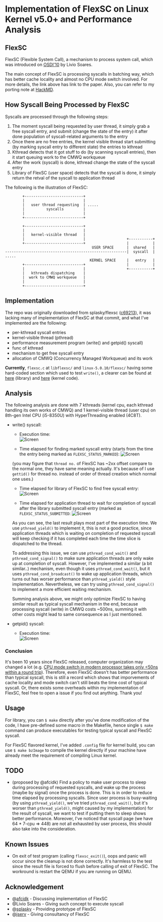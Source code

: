# Implementation of FlexSC on Linux Kernel v5.0+ and Performance Analysis

## FlexSC
FlexSC (Flexible System Call), a mechanism to process system call, which was introduced on [OSDI'10](https://www.usenix.org/conference/osdi10/flexsc-flexible-system-call-scheduling-exception-less-system-calls) by Livio Soares.

The main concept of FlexSC is processing syscalls in batching way, which has better cache locality and almost no CPU mode switch involved. For more details, the link above has link to the paper. Also, you can refer to my porting note at [HackMD](https://hackmd.io/@flawless0714/S1Wdf-g0V).

## How Syscall Being Processed by FlexSC
Syscalls are processed through the following steps:

1. The moment syscall being requested by user thread, it simply grab a free syscall entry, and submit (change the state of the entry) it after done population of syscall-related arguments to the entry
2. Once there are no free entries, the kernel visible thread start submitting (by marking syscall entry to different state) the entries to kthread
3. Kthread detects that it got stuff to do (by scanning syscall entries), then it start queuing work to the CMWQ workqueue
4. After the work (syscall) is done, kthread change the state of the syscall entry
5. Library of FlexSC (user space) detects that the syscall is done, it simply return the retval of the syscall to application thread

The following is the illustration of FlexSC:
```
        +---------------------------+
        |                           |
        |   user thread requesting  | .....
        |          syscalls         |
        |                           |
        +---------------------------+

        +---------------------------+
        |                           |
        |   kernel-visible thread   |
        |                           |                   +-----------+
        +---------------------------+                   |           |
                                        USER SPACE      |  shared   |
--------------------------------------------------------|  syscall  | .....
                                       KERNEL SPACE     |   entry   |
        +---------------------------+                   |           |
        |                           |                   +-----------+
        |   kthreads dispatching    |
        |  work to CMWQ workqueue   |
        |                           |
        +---------------------------+
```

## Implementation
The repo was originally downloaded from splasky/flexsc ([c69213](https://github.com/splasky/linux/tree/c69213aabcb1b6046ade5dbacfc95d1d0356ea14)), it was lacking many of implementation of FlexSC at that commit, and what I've implemented are the following:

- per-kthread syscall entries
- kernel-visible thread (pthread)
- performance measurement program (write() and getpid() syscall)
- func of kthread
- mechanism to get free syscall entry
- allocation of CMWQ (Concurrency Managed Workqueue) and its work

**Currently**, `flexsc.c` at `libflexsc/` and `linux-5.0.10/flexsc/` having some hard-coded section which used to test `write()`, a clearer can be found at [here](https://github.com/flawless0714/FlexSC/blob/master/libflexsc/versions/per_kthread_getpid/flexsc.c) (library) and [here](https://github.com/flawless0714/FlexSC/blob/master/linux-5.0.10/flexsc/versions/per_kthread_getpid/flexsc.c) (kernel code).


## Analysis
The following analysis are done with 7 kthreads (kernel cpu, each kthread handling its own works of CMWQ) and 1 kernel-visible thread (user cpu) on 8th-gen Intel CPU (i5-8350U) with HyperThreading enabled (4C8T).

- write() syscall:

    - Execution time:                 
    ![Screen](./libflexsc/perf_result/write.png)
    
    - Time elapsed for finding marked syscall entry (starts from the time the entry being marked as `FLEXSC_STATUS_MARKED`): 
    ![Screen](./libflexsc/perf_result/find_marked_syspage_elapsed_time.png)
    
    (you may figure that `thread no.` of FlexSC has ~2xx offset compare to the normal one, they have same meaning actually. It's because of I use `gettid()` for thread no. instead of order of thread creation which normal one uses.)

    - Time elapsed for library of FlexSC to find free syscall entry:
    ![Screen](./libflexsc/perf_result/get_free_syspage_elapsed_time.png)

    - Time elapsed for application thread to wait for completion of syscall after the library submitted syscall entry (marked as `FLEXSC_STATUS_SUBMITTED`:
    ![Screen](./libflexsc/perf_result/pthread_yield_elapsed_time.png)

    As you can see, the last result plays most part of the execution time. We use `pthread_yield()` to implement it, this is not a good practice, since application threads which is waiting on completion of requested syscall will keep checking if it has completed each time the time slice is dispatched to the thread.

    To addressing this issue, we can use `pthread_cond_wait()` and `pthread_cond_signal()` to make sure application threads are only wake up at completion of syscall. However, I've implemented a similar (a bit similar..) mechanism, even though it uses `pthread_cond_wait()`, but it uses `pthread_cond_broadcast()` to wake up application threads, which turns out has worser performance than `pthread_yield()` style implementation. Nevertheless, we can try using `pthread_cond_signal()` to implement a more efficient waiting mechanism.
        
    Summing analysis above, we might only optimize FlexSC to having similar result as typical syscall mechanism in the end, because processing syscall (write) in CMWQ costs ~500ns, summing it with other costs might lead to same consequence as I just mentioned.

- getpid() syscall:
    - Execution time:           
     ![Screen](./libflexsc/perf_result/getpid.png)

### Conclusion
It's been 10 years since FlexSC released, computer organization may changed a lot (e.g. [CPU mode switch in modern processor takes only <50ns within a round trip](https://i.imgur.com/bfgu0EK.png)). Therefore, even FlexSC doesn't has better performance than typical syscall, this is still a record which shows that imporvements of cache locality and mode switch can't still beats the time cost of typical syscall. Or, there exists some overheads within my implementation of FlexSC, feel free to open a issue if you find out anything. Thank you!

## Usage
For library, you can `$ make` directly after you've done modification of the code, I have pre-defined some macro in the Makefile, hence single `$ make` command can produce executables for testing typical syscall and FlexSC syscall.

For FlexSC flavored kernel, I've added `.config` file for kernel build, you can use `$ make bzImage` to compile the kernel directly if your machine have already meet the requirement of compiling Linux kernel.

## TODO 
- (proposed by @afcidk) Find a policy to make user process to sleep during processing of requested syscalls, and wake up the process (maybe by signal) once the process is done. This is in order to reduce time elapsed by processing syscalls. Since user process  is busy-waiting (by using `pthread_yield()`, we've tried `pthread_cond_wait()`, but it's worser than `pthread_yield()`, might caused by my implementation) for the result of syscall, we want to test if putting them to sleep shows better performance. Moreover, I've noticed that syscall page (we have 64 * 7-cpu => 448) are not all exhausted by user process, this should also take into the consideration.

## Known Issues
- On exit of test program (calling `flexsc_exit()`), oops and panic will occur since the cleanup is not done correctly. It's harmless to the test since the result file is forced to flush before calling of exit of FlexSC. The workround is restart the QEMU if you are running on QEMU.

## Acknowledgement
- @[afcidk](https://github.com/afcidk) - Discussing implementation of FlexSC
- @Livio Soares - Giving such concept to execute syscall
- @[splasky](https://github.com/splasky) - Providing prototype of FlexSC
- @[jserv](https://github.com/jserv) - Giving consultancy of FlexSC

